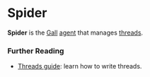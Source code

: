 # Spider

**Spider** is the [Gall](urbit-docs/glossary/gall) [agent](urbit-docs/glossary/agent) that manages [threads](urbit-docs/glossary/thread).

### Further Reading

- [Threads guide](urbit-docs/userspace/threads/tutorials/basics/fundamentals): learn how to write threads.
